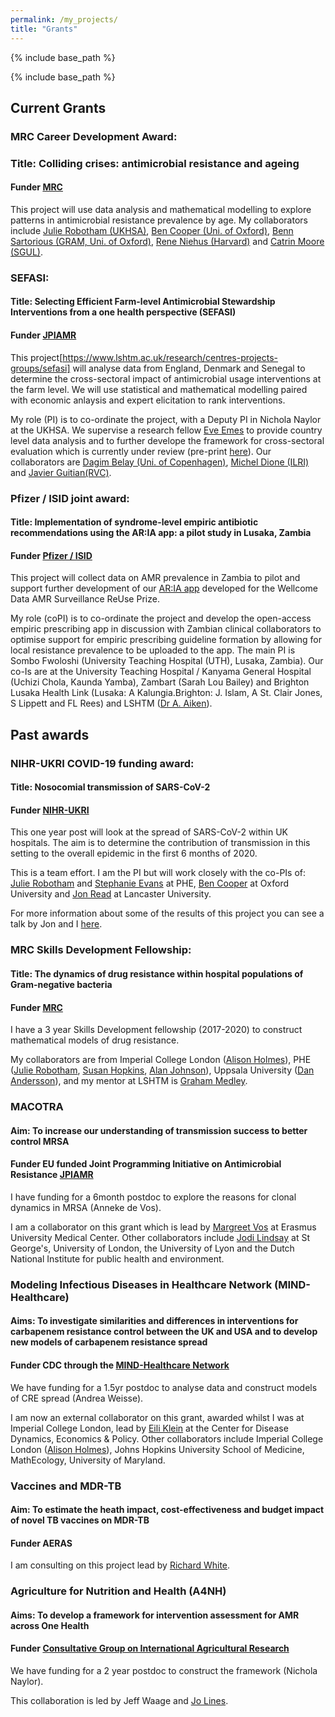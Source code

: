 ```yaml
---
permalink: /my_projects/
title: "Grants"
---
```


{% include base_path %}

{% include base_path %}



## Current Grants

### MRC Career Development Award:

### Title: Colliding crises: antimicrobial resistance and ageing

#### **Funder** [MRC](https://www.ukri.org/opportunity/career-development-award/)

This project will use data analysis and mathematical modelling to explore patterns in antimicrobial resistance prevalence by age. 
My collaborators include [Julie Robotham (UKHSA)](https://www.imperial.ac.uk/people/j.robotham), [Ben Cooper (Uni. of Oxford)](https://www.ndm.ox.ac.uk/team/ben-cooper), [Benn Sartorious (GRAM, Uni. of Oxford)](https://www.tropicalmedicine.ox.ac.uk/team/benn-sartorius), [Rene Niehus (Harvard)](https://ccdd.hsph.harvard.edu/people/rene-niehus/) and [Catrin Moore (SGUL)](https://www.researchgate.net/lab/Catrin-E-Moores-Group-Catrin-E-Moore). 


### SEFASI: 

#### Title: Selecting Efficient Farm-level Antimicrobial Stewardship Interventions from a one health perspective (SEFASI)

#### **Funder** [JPIAMR](https://www.jpiamr.eu/projects/sefasi/)

This project[https://www.lshtm.ac.uk/research/centres-projects-groups/sefasi] will analyse data from England, Denmark and Senegal to determine the cross-sectoral impact of antimicrobial usage interventions at the farm level. We will use statistical and mathematical modelling paired with economic anlaysis and expert elicitation to rank interventions. 

My role (PI) is to co-ordinate the project, with a Deputy PI in Nichola Naylor at the UKHSA. We supervise a research fellow [Eve Emes](https://www.lshtm.ac.uk/aboutus/people/emes.eve) to provide country level data analysis and to further develope the framework for cross-sectoral evaluation which is currently under review (pre-print [here](https://papers.ssrn.com/sol3/papers.cfm?abstract_id=4104382)). Our collaborators are [Dagim Belay (Uni. of Copenhagen)](https://ifro.ku.dk/english/staff/?pure=en/persons/419281), [Michel Dione (ILRI)](https://www.ilri.org/people/michel-mainack-dione) and [Javier Guitian(RVC)](https://www.rvc.ac.uk/about/our-people/javier-guitian). 


### Pfizer / ISID joint award: 

#### Title: Implementation of syndrome-level empiric antibiotic recommendations using the AR:IA app: a pilot study in Lusaka, Zambia

#### **Funder** [Pfizer / ISID](https://isid.org/isid-pfizer-grant-program-ams-africa-middle-east/)

This project will collect data on AMR prevalence in Zambia to pilot and support further development of our [AR:IA app](https://wellcomeopenresearch.org/articles/4-140) developed for the Wellcome Data AMR Surveillance ReUse Prize. 

My role (coPI) is to co-ordinate the project and develop the open-access empiric prescribing app in discussion with Zambian clinical collaborators to optimise support for empiric prescribing guideline formation by allowing for local resistance prevalence to be uploaded to the app. The main PI is Sombo Fwoloshi (University Teaching Hospital (UTH), Lusaka, Zambia). Our co-Is are at the University Teaching Hospital / Kanyama General Hospital (Uchizi Chola, Kaunda Yamba), Zambart (Sarah Lou Bailey) and Brighton Lusaka Health Link (Lusaka: A Kalungia.Brighton: J. Islam, A St. Clair Jones, S Lippett and FL Rees) and LSHTM ([Dr A. Aiken](https://www.lshtm.ac.uk/aboutus/people/aiken.alex)). 

## Past awards

### NIHR-UKRI COVID-19 funding award: 

#### Title: Nosocomial transmission of SARS-CoV-2

#### **Funder** [NIHR-UKRI](https://www.ukri.org/news/5-million-for-new-research-projects-investigating-how-coronavirus-spreads/)

This one year post will look at the spread of SARS-CoV-2 within UK hospitals. The aim is to determine the contribution of transmission in this setting to the overall epidemic in the first 6 months of 2020. 

This is a team effort. I am the PI but will work closely with the co-PIs of: [Julie Robotham](http://www.imperial.ac.uk/people/j.robotham) and [Stephanie Evans](https://www.linkedin.com/in/stephanie-evans-98126a5a/?originalSubdomain=uk) at PHE, [Ben Cooper](https://www.ndm.ox.ac.uk/team/ben-cooper) at Oxford University and [Jon Read](https://www.lancaster.ac.uk/people-profiles/jonathan-read) at Lancaster University. 

For more information about some of the results of this project you can see a talk by Jon and I [here](https://www.newton.ac.uk/seminar/20210906120013001/). 

### MRC Skills Development Fellowship: 

#### Title: The dynamics of drug resistance within hospital populations of Gram-negative bacteria

#### **Funder** [MRC](https://www.mrc.ac.uk/skills-careers/fellowships/skills-development-fellowships/)

I have a 3 year Skills Development fellowship (2017-2020) to construct mathematical models of drug resistance. 

My collaborators are from Imperial College London ([Alison Holmes](https://www.imperial.ac.uk/people/alison.holmes)), PHE ([Julie Robotham](http://www.imperial.ac.uk/people/j.robotham), [Susan Hopkins](https://www.imperial.ac.uk/people/s.hopkins), [Alan
Johnson](http://www.imperial.ac.uk/people/a.johnson)), Uppsala University ([Dan Andersson](http://www.imbim.uu.se/Research/Microbiology-immunology/Andersson_Dan_I/)), and my mentor at LSHTM is [Graham Medley](https://www.lshtm.ac.uk/aboutus/people/medley.graham).


### MACOTRA

#### Aim: To increase our understanding of transmission success to better control MRSA

#### **Funder** EU funded Joint Programming Initiative on Antimicrobial Resistance [JPIAMR](https://www.jpiamr.eu/supportedprojects/third-joint-callresult/)

I have funding for a 6month postdoc to explore the reasons for clonal dynamics in MRSA (Anneke de Vos). 

I am a collaborator on this grant which is lead by [Margreet Vos](http://www.safety-and-security.nl/people/profdr-margreet-vos) at
Erasmus University Medical Center. Other collaborators include [Jodi Lindsay](https://www.sgul.ac.uk/research-profiles-a-z/jodi-lindsay) at St George's, University of London, the University of Lyon and the Dutch National Institute for public health and environment.

### Modeling Infectious Diseases in Healthcare Network (MIND-Healthcare)

#### Aims: To investigate similarities and differences in interventions for carbapenem resistance control between the UK and USA and to develop new models of carbapenem resistance spread

#### **Funder** CDC through the [MIND-Healthcare Network](https://www.cdc.gov/hai/research/MIND-Healthcare.html)

We have funding for a 1.5yr postdoc to analyse data and construct models of CRE spread (Andrea Weisse).

I am now an external collaborator on this grant, awarded whilst I was at Imperial College London, lead by [Eili Klein](http://www.cddep.org/profile/eili_klein#sthash.wyshtNcw.dpbs) at the Center for Disease Dynamics, Economics & Policy. Other collaborators
include Imperial College London ([Alison Holmes](https://www.imperial.ac.uk/people/alison.holmes)), Johns Hopkins University School of Medicine, MathEcology, University of Maryland.

### Vaccines and MDR-TB

#### Aim: To estimate the heath impact, cost-effectiveness and budget impact of novel TB vaccines on MDR-TB

#### **Funder** AERAS

I am consulting on this project lead by [Richard White](https://www.lshtm.ac.uk/aboutus/people/white.richard).

### Agriculture for Nutrition and Health (A4NH)

#### Aims: To develop a framework for intervention assessment for AMR across One Health

#### **Funder** [Consultative Group on International Agricultural Research](https://www.cgiar.org/)

We have funding for a 2 year postdoc to construct the framework (Nichola Naylor). 

This collaboration is led by Jeff Waage and [Jo Lines](https://www.lshtm.ac.uk/aboutus/people/lines.jo). 
